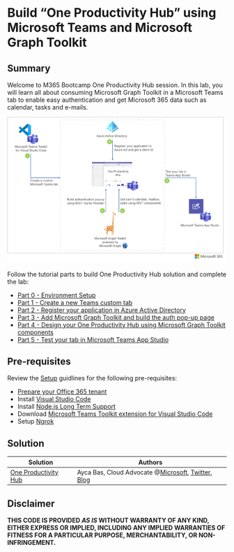 
# Build “One Productivity Hub” using Microsoft Teams and Microsoft Graph Toolkit

## Summary

Welcome to M365 Bootcamp One Productivity Hub session. In this lab, you will learn all about consuming Microsoft Graph Toolkit in a Microsoft Teams tab to enable easy authentication and get Microsoft 365 data such as calendar, tasks and e-mails.

![One Productivity Hub](/OneProductivityHub/Images/OneProductivityHub.png)

Follow the tutorial parts to build One Productivity Hub solution and complete the lab:

- [Part 0 - Environment Setup](/OneProductivityHub/Tutorials/00-Setup.md)
- [Part 1 - Create a new Teams custom tab](/OneProductivityHub/Tutorials/01-Create_Teams_tab.md)
- [Part 2 - Register your application in Azure Active Directory](/OneProductivityHub/Tutorials/02-Register_your_app_in_Azure_AD.md)
- [Part 3 - Add Microsoft Graph Toolkit and build the auth pop-up page](/OneProductivityHub/Tutorials/03-Initialize_MGT_and_auth_page.md)
- [Part 4 - Design your One Productivity Hub using Microsoft Graph Toolkit components](/OneProductivityHub/Tutorials/04-Design_your_tab_using_MGT_components.md)
- [Part 5 - Test your tab in Microsoft Teams App Studio](/OneProductivityHub/Tutorials/05-Test_your_tab.md)


## Pre-requisites

Review the [Setup](/OneProductivityHub/Tutorials/00-Setup.md) guidlines for the following pre-requisites:  
- [Prepare your Office 365 tenant](https://cda.ms/1J5) 
- Install [Visual Studio Code](https://code.visualstudio.com/)
- Install [Node.js Long Term Support](https://nodejs.org/)
- Download [Microsoft Teams Toolkit extension for Visual Studio Code](https://marketplace.visualstudio.com/items?itemName=TeamsDevApp.ms-teams-vscode-extension)
- Setup [Ngrok](https://ngrok.com/download)

## Solution

Solution|Authors
--------|-------
[One Productivity Hub](/Solution/OneProductivityHub)|Ayca Bas, Cloud Advocate @[Microsoft](https://developer.microsoft.com/en-us/advocates/ayca-bas), [Twitter](https://twitter.com/aycabs), [Blog](https://quickbites.dev/) 

## Disclaimer

**THIS CODE IS PROVIDED *AS IS* WITHOUT WARRANTY OF ANY KIND, EITHER EXPRESS OR IMPLIED, INCLUDING ANY IMPLIED WARRANTIES OF FITNESS FOR A PARTICULAR PURPOSE, MERCHANTABILITY, OR NON-INFRINGEMENT.**


